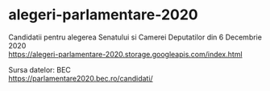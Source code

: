# alegeri-parlamentare-2020
Candidatii pentru alegerea Senatului si Camerei Deputatilor din 6 Decembrie 2020<br/>
https://alegeri-parlamentare-2020.storage.googleapis.com/index.html

Sursa datelor: BEC<br/>
https://parlamentare2020.bec.ro/candidati/

